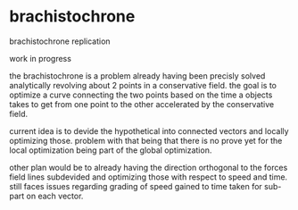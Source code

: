 # brachistochrone
brachistochrone replication

work in progress

the brachistochrone is a problem already having been precisly solved analytically revolving about 2 points in a conservative field. the goal is to optimize a curve connecting the two points based on the time a objects takes to get from one point to the other accelerated by the conservative field.

current idea is to devide the hypothetical into connected vectors and locally optimizing those. problem with that being that there is no prove yet for the local optimization being part of the global optimization. 

other plan would be to already having the direction orthogonal to the forces field lines subdevided and optimizing those with respect to speed and time. still faces issues regarding grading of speed gained to time taken for sub-part on each vector.
